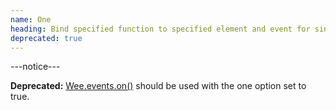 ```yaml
---
name: One
heading: Bind specified function to specified element and event for single execution
deprecated: true
---
```


---notice---

<b>Deprecated:</b> [Wee.events.on()](#on) should be used with the one option set to true.